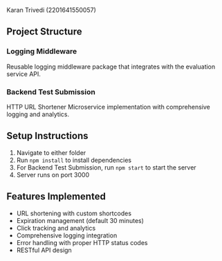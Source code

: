  Karan Trivedi (2201641550057)

## Project Structure

### Logging Middleware
Reusable logging middleware package that integrates with the evaluation service API.

### Backend Test Submission
HTTP URL Shortener Microservice implementation with comprehensive logging and analytics.

## Setup Instructions

1. Navigate to either folder
2. Run `npm install` to install dependencies
3. For Backend Test Submission, run `npm start` to start the server
4. Server runs on port 3000

## Features Implemented

- URL shortening with custom shortcodes
- Expiration management (default 30 minutes)
- Click tracking and analytics
- Comprehensive logging integration
- Error handling with proper HTTP status codes
- RESTful API design
